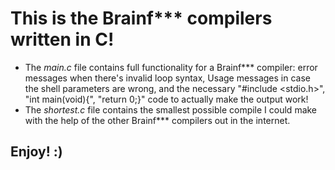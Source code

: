 # This is the Brainf*** compilers written in C!
- The *main.c* file contains full functionality for a Brainf*** compiler: error messages when there's invalid loop syntax, Usage messages in case the shell parameters are wrong, and the necessary "#include <stdio.h>", "int main(void){", "return 0;}" code to actually make the output work!
- The *shortest.c* file contains the smallest possible compile I could make with the help of the other Brainf*** compilers out in the internet.
## Enjoy! :)
